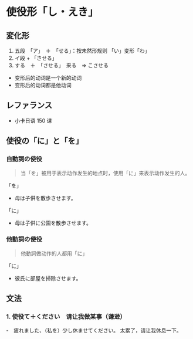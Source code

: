 # 使役形「し・えき」

## 変化形

1. 五段　「ア」　＋　「せる」：按未然形规则 「い」変形「わ」
2. イ段 + 「させる」
3. する　＋　「させる」　来る　=> こさせる

- 变形后的动词是一个新的动词
- 变形后的动词都是他动词

## レファランス

- 小卡日语 150 课

## 使役の「に」と「を」

### 自動詞の使役

> 当「を」被用于表示动作发生的地点时，使用「に」来表示动作发生的人。

「を」

- 母は子供を散歩させます。

「に」

- 母は子供に公園を散歩させます。

### 他動詞の使役

> 他動詞做动作的人都用「に」

「に」

- 彼氏に部屋を掃除させます。

## 文法

### 1. 使役て＋ください　请让我做某事（谦逊）

-　疲れました、（私を）少し休ませてください。 太累了，请让我休息一下。
